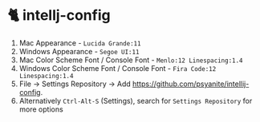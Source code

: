 # 🐈 intellj-config

1. Mac Appearance - `Lucida Grande:11`
1. Windows Appearance - `Segoe UI:11`
1. Mac Color Scheme Font / Console Font - `Menlo:12 Linespacing:1.4`
1. Windows Color Scheme Font / Console Font - `Fira Code:12 Linespacing:1.4`
1. File -> Settings Repository -> Add https://github.com/psyanite/intellij-config.
1. Alternatively `Ctrl-Alt-S` (Settings), search for `Settings Repository` for more options

